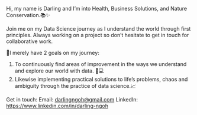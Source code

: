 Hi, my name is Darling and I’m into Health, Business Solutions, and Nature Conservation.📚✨

Join me on my Data Science journey as I understand the world through first principles. 
Always working on a project so don’t hesitate to get in touch for collaborative work.


🔰I merely have 2 goals on my journey:
1) To continuously find areas of improvement in the ways we understand and explore our world with data. 🧬💻
2) Likewise implementing practical solutions to life’s problems, chaos and ambiguity through the practice of data science.📈

Get in touch:
Email: darlingngoh@gmail.com
LinkedIn: https://www.linkedin.com/in/darling-ngoh

<!---
101Darling/101Darling is a ✨ special ✨ repository because its `README.md` (this file) appears on your GitHub profile.
You can click the Preview link to take a look at your changes.
--->

